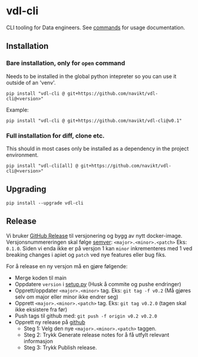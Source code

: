 # vdl-cli

CLI tooling for Data engineers. See [commands](./COMMANDS.md) for usage documentation.

## Installation

### Bare installation, only for `open` command

Needs to be installed in the global python intepreter so you can use it outside of an 'venv'.

```shell
pip install "vdl-cli @ git+https://github.com/navikt/vdl-cli@<version>"
```

Example:

```shell
pip install "vdl-cli @ git+https://github.com/navikt/vdl-cli@v0.1"
```

### Full installation for diff, clone etc.

This should in most cases only be installed as a dependency in the project environment.

```shell
pip install "vdl-cli[all] @ git+https://github.com/navikt/vdl-cli@<version>"
```

## Upgrading

```shell
pip install --upgrade vdl-cli
```

## Release

Vi bruker [GitHub Release](https://docs.github.com/en/repositories/releasing-projects-on-github/managing-releases-in-a-repository) til versjonering og bygg av nytt docker-image. Versjonsnummereringen skal følge [semver](https://semver.org): `<major>.<minor>.<patch>` Eks: `0.1.0`. Siden vi enda ikke er på versjon 1 kan `minor` inkrementeres med 1 ved breaking changes i apiet og `patch` ved nye features eller bug fiks.

For å release en ny versjon må en gjøre følgende:
* Merge koden til main
* Oppdatere `version` i [setup.py](setup.py) (Husk å commite og pushe endringer)
* Opprett/oppdater `<major>.<minor>` tag. Eks: `git tag -f v0.2` (Må gjøres selv om major eller minor ikke endrer seg)
* Opprett `<major>.<minor>.<patch>` tag. Eks: `git tag v0.2.0` (tagen skal ikke eksistere fra før)
* Push tags til github med: `git push -f origin v0.2 v0.2.0`
* Opprett ny release på [github](https://docs.github.com/en/repositories/releasing-projects-on-github/managing-releases-in-a-repository)
    * Steg 1: Velg den nye `<major>.<minor>.<patch>` taggen.
    * Steg 2: Trykk Generate release notes for å få utfylt relevant informasjon
    * Steg 3: Trykk Publish release.
